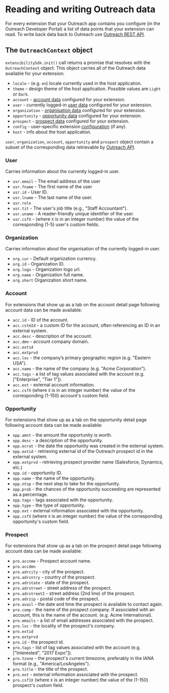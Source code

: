 # Reading and writing Outreach data

For every extension that your Outreach app contains you configure (in the Outreach Developer Portal) a list of data
points that your extension can read. To write back data back to Outreach use
[Outreach REST API](../docs/outreach-api.md).

## The `OutreachContext` object

`extensibilitySdk.init()` call returns a promise that resolves with the `OutreachContext` object. This object carries
all of the Outreach data available for your extension:

- `locale` - (e.g. `en`) locale currently used in the host application.
- `theme` - design theme of the host application. Possible values are `Light` or `Dark`.
- `account` - [account data](#account) configured for your extension.
- `user` - currently logged-in [user data](#user) configured for your extension.
- `organization` - [organisation data](#organization) configured for your extension.
- `opportunity` - [opportunity data](#opportunity) configured for your extension.
- `prospect` - [prospect data](#prospect) configured for your extension.
- `config` - user-specific extension [configuration](developer-portal.md#allowing-app-specific-configuration-values) (if
  any).
- `host` - info about the host application.

`user`, `organization`, `account`, `opportunity` and `prospect` object contain a subset of the corresponding data
retrievable by [Outreach API](https://api.outreach.io/api/v2/docs#account).

### User

Carries information about the currently logged-in user.

- `usr.email` - The email address of the user
- `usr.fname` - The first name of the user
- `usr.id` - User ID.
- `usr.lname` - The last name of the user.
- `usr.role`
- `usr.tit` - The user's job title (e.g., "Staff Accountant").
- `usr.uname` - A reader-friendly unique identifier of the user.
- `usr.csfX` - (where `X` is in an integer number) the value of the corresponding (1-5) user's custom fields.

### Organization

Carries information about the organisation of the currently logged-in user.

- `org.cur` - Default organization currency.
- `org.id` - Organization ID.
- `org.logo` - Organization logo url.
- `org.name` - Organization full name.
- `org.short` Organization short name.

### Account

For extensions that show up as a tab on the account detail page following account data can be made available:

- `acc.id` - ID of the account.
- `acc.cstmId` - a custom ID for the account, often referencing an ID in an external system.
- `acc.desc` - description of the account.
- `acc.dmn` - account company domain.
- `acc.extid`
- `acc.extprvd`
- `acc.loc` - the company’s primary geographic region (e.g. "Eastern USA").
- `acc.name` - the name of the company (e.g. "Acme Corporation").
- `acc.tags` - a list of tag values associated with the account (e.g. \["Enterprise", "Tier 1"\]).
- `acc.ext` - external account information.
- `acc.csfX` (where `X` is in an integer number) the value of the corresponding (1-150) account's custom field.

### Opportunity

For extensions that show up as a tab on the opportunity detail page following account data can be made available:

- `opp.amnt` - the amount the opportunity is worth.
- `opp.desc` - a description of the opportunity.
- `opp.ecrat` - the date the opportunity was created in the external system.
- `opp.extid` - retrieving external id of the Outreach prospect id in the external system.
- `opp.extprvd` - retrieving prospect provider name (Salesforce, Dynamics, etc.)
- `opp.id` - opportunity ID.
- `opp.name` - the name of the opportunity.
- `opp.ntsp` - the next step to take for the opportunity.
- `opp.prob` - the chances of the opportunity succeeding are represented as a percentage.
- `opp.tags` - tags associated with the opportunity.
- `opp.type` - the type of opportunity.
- `opp.ext` - external information associated with the opportunity.
- `opp.csfX` (where `X` is an integer number) the value of the corresponding opportunity's custom field.

### Prospect

For extensions that show up as a tab on the prospect detail page following account data can be made available:

- `pro.accnme` - Prospect account name.
- `pro.accdmn`
- `pro.adrcity` - city of the prospect.
- `pro.adrcntry` - country of the prospect.
- `pro.adrstate` - state of the prospect.
- `pro.adrstreet` - street address of the prospect.
- `pro.adrstreet2` - street address (2nd line) of the prospect.
- `pro.adrzip` - postal code of the prospect.
- `pro.avail` - the date and time the prospect is available to contact again.
- `pro.comp` - the name of the prospect company. If associated with an account, this is the name of the account. (e.g.
  Acme International).
- `pro.emails` - a list of email addresses associated with the prospect.
- `pro.loc` - the locality of the prospect's company.
- `pro.extid`
- `pro.extprvd`
- `pro.id` - the prospect id.
- `pro.tags` - list of tag values associated with the account (e.g. ["Interested", "2017 Expo"]).
- `pro.tzone` - the prospect's current timezone, preferably in the IANA format (e.g., "America/LosAngeles").
- `pro.title` - the title of the prospect.
- `pro.ext` - external information associated with the prospect.
- `pro.csf1X` (where `X` is an integer number) the value of the (1-150) prospect's custom field.
